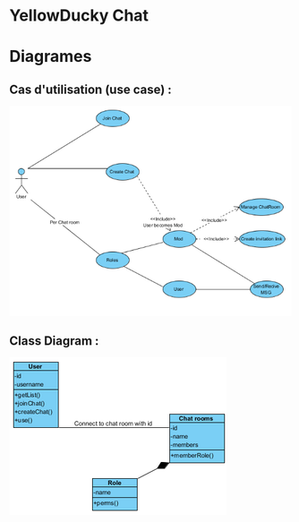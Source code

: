 # YellowDucky Chat

# Diagrames 
## Cas d'utilisation (use case) :
![alt tag](UCD.png)

## Class Diagram :
![alt tag](CD.png) 

